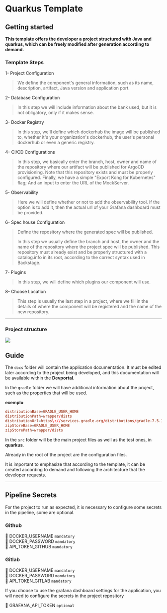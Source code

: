# Quarkus Template

## Getting started

**This template offers the developer a project structured with Java and quarkus, which can be freely modified after generation according to demand.**

### Template Steps

1- Project Configuration

> We define the component's general information, such as its name, description, artifact, Java version and application port.

2- Database Configuration

> In this step we will include information about the bank used, but it is not obligatory, only if it makes sense.

3- Docker Registry

> In this step, we'll define which dockerhub the image will be published to, whether it's your organization's dockerhub, the user's personal dockerhub or even a generic registry.

4- CI/CD Configurations

> In this step, we basically enter the branch, host, owner and name of the repository where our artifact will be published  for ArgoCD provisioning.
> Note that this repository exists and must be properly configured.
> Finally, we have a simple "Export Kong for Kubernetes" flag;
> And an input to enter the URL of the MockServer.

5- Observability

> Here we will define whether or not to add the observability tool. If the option is to add it, then the actual url of your Grafana dashboard must be provided.

6- Spec house Configuration

> Define the repository where the generated spec will be published.
>
> In this step we usually define the branch and host, the owner and the name of the repository where the project spec will be published.
> This repository must already exist and be properly structured with a catalog.info in its root, according to the correct syntax used in Backstage.

7- Plugins

> In this step, we will define which plugins our component will use.

8- Choose Location

> This step is usually the last step in a project, where we fill in the details of where the component will be registered and the name of the new repository.




* * *



### Project structure

<img src="./imgs/image1.png"/>

## Guide


The `docs` folder will contain the application documentation. It must be edited later according to the project being developed, and this documentation will be available within the **Devportal**.


In the `gradle` folder we will have additional information about the project, such as the properties that will be used.

**exemplo**
~~~conf
distributionBase=GRADLE_USER_HOME
distributionPath=wrapper/dists
distributionUrl=https\://services.gradle.org/distributions/gradle-7.5.1-bin.zip
zipStoreBase=GRADLE_USER_HOME
zipStorePath=wrapper/dists
~~~

In the `src` folder will be the main project files as well as the test ones, in **quarkus**.

Already in the root of the project are the configuration files.

It is important to emphasize that according to the template, it can be created according to demand and following the architecture that the developer requests.

---

## Pipeline Secrets
For the project to run as expected, it is necessary to configure some secrets in the pipeline, some are optional.

### Github

🔑 DOCKER_USERNAME `mandatory` <br>
🔑 DOCKER_PASSWORD `mandatory` <br>
🔑 API_TOKEN_GITHUB `mandatory` <br>

### Gitlab

🔑 DOCKER_USERNAME `mandatory` <br>
🔑 DOCKER_PASSWORD `mandatory` <br>
🔑 API_TOKEN_GITLAB `mandatory` <br>

If you choose to use the grafana dashboard settings for the application, you will need to configure the secrets in the project repository

🔑 GRAFANA_API_TOKEN `optional`